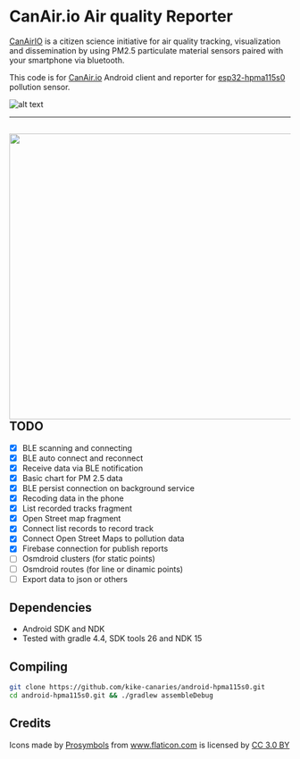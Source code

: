 # CanAir.io Air quality Reporter 

[CanAirIO](http://canair.io) is a citizen science initiative for air quality tracking, visualization and dissemination by using PM2.5 particulate material sensors paired with your smartphone via bluetooth.

This code is for [CanAir.io](http://canair.io) Android client and reporter for [esp32-hpma115s0](https://github.com/kike-canaries/esp32-hpma115s0) pollution sensor.

![alt text](https://github.com/kike-canaries/android-hpma115s0/blob/master/assets/googleplay/gplayicon.png "Download App in GooglePlay")


---
<a href="https://github.com/kike-canaries/android-hpma115s0/blob/master/screenshots/main.jpg"><img src="https://github.com/kike-canaries/android-hpma115s0/blob/master/screenshots/main.jpg" align="right" width="512" ></a>
---

## TODO

- [X] BLE scanning and connecting 
- [X] BLE auto connect and reconnect
- [X] Receive data via BLE notification
- [X] Basic chart for PM 2.5 data
- [X] BLE persist connection on background service
- [X] Recoding data in the phone
- [X] List recorded tracks fragment
- [X] Open Street map fragment
- [X] Connect list records to record track
- [X] Connect Open Street Maps to pollution data
- [X] Firebase connection for publish reports
- [ ] Osmdroid clusters (for static points)
- [ ] Osmdroid routes (for line or dinamic points)
- [ ] Export data to json or others

## Dependencies

- Android SDK and NDK
- Tested with gradle 4.4, SDK tools 26 and NDK 15

## Compiling

```bash
git clone https://github.com/kike-canaries/android-hpma115s0.git
cd android-hpma115s0.git && ./gradlew assembleDebug
```

## Credits

<div>Icons made by <a href="https://www.flaticon.com/authors/prosymbols" title="Prosymbols">Prosymbols</a> from <a href="https://www.flaticon.com/" title="Flaticon">www.flaticon.com</a> is licensed by <a href="http://creativecommons.org/licenses/by/3.0/" title="Creative Commons BY 3.0" target="_blank">CC 3.0 BY</a></div>
